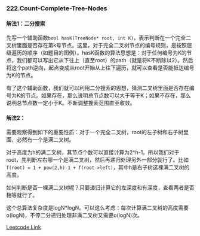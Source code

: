 ### 222.Count-Complete-Tree-Nodes

#### 解法1：二分搜索
先写一个辅助函数```bool hasK(TreeNode* root, int K)```，表示判断在一个完全二叉树里面是否存在第k号节点。这里，对于完全二叉树节点的编号规则，是按照层级遍历的顺序（如题目的图例）。hasK函数的算法思想是：对于任何编号为K的节点，我们都可以写出它从下往上（直至root）的path（就是将K不断除以2）。然后将这个path逆向，起点变成从root开始从上往下遍历，就可以查看是否能抵达编号为K的节点。

有了这个辅助函数，我们就可以利用二分搜索的思想，猜测二叉树里面是否存在编号为K的节点。如果存在，那么说明总节点数可以大于等于K；如果不存在，那么说明总节点数一定小于K。不断调整搜索范围直至收敛。

#### 解法2：
需要观察得到如下的重要性质：对于一个完全二叉树，root的左子树和右子树里面，必然有一个是满二叉树。

对于高度为h的满二叉树，其节点个数可以直接计算为2^h-1。所以我们对于root，先判断左右哪一个是满二叉树，然后再递归处理另外一部分就行了。比如 ```f(root) = 1 + pow(2,h)-1 + f(root->left)```，其中h是右子树这棵满二叉树的高度。

如何判断是否一棵满二叉树呢？只要递归计算它的左深度和有深度，查看两者是否相等就行了。

这个总算法复杂度是logN\*logN。可以这么考虑：每次计算满二叉树的高度需要o(logN)，不停二分递归处理非满二叉树又需要o(logN)次。


[Leetcode Link](https://leetcode.com/problems/count-complete-tree-nodes)